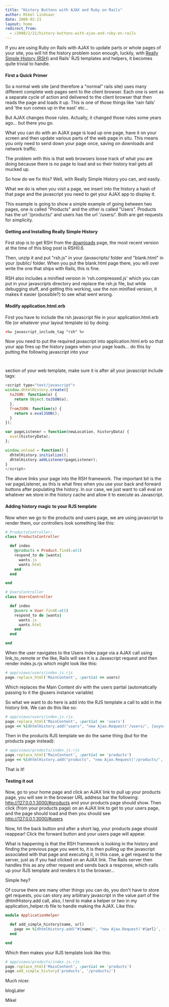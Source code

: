 ```yaml
---
title: "History Buttons with AJAX and Ruby on Rails"
author: Mikel Lindsaar
date: 2008-02-21
layout: home
redirect_from:
  - /2008/2/21/history-buttons-with-ajax-and-ruby-on-rails
---
```

If you are using Ruby on Rails with AJAX to update parts or whole pages
of your site, you will hit the history problem soon enough, luckily,
with [Really Simple History
(RSH)](http://code.google.com/p/reallysimplehistory/) and Rails' RJS
templates and helpers, it becomes quite trivial to handle.

#### First a Quick Primer

So a normal web site (and therefore a "normal" rails site) uses many
different complete web pages sent to the client browser. Each one is
sent as a separate cycle of action and delivered to the client browser
that then reads the page and loads it up. This is one of those things
like 'rain falls' and 'the sun comes up in the east' etc...

But AJAX changes those rules. Actually, it changed those rules some
years ago... but there you go.

What you can do with an AJAX page is load up one page, have it on your
screen and then update various parts of the web page in situ. This means
you only need to send down your page once, saving on downloads and
network traffic.

The problem with this is that web browsers loose track of what you are
doing because there is no page to load and so their history trail gets
all mucked up.

So how do we fix this? Well, with Really Simple History you can, and
easily.

What we do is when you visit a page, we insert into the history a hash
of that page and the javascript you need to get your AJAX app to display
it.

This example is going to show a simple example of going between two
pages, one is called "Products" and the other is called "Users".
Products has the url '/products/' and users has the url '/users/'. Both
are get requests for simplicity.

#### Getting and Installing Really Simple History

First stop is to get RSH from the
[downloads](http://code.google.com/p/reallysimplehistory/downloads/list)
page, the most recent version at the time of this blog post is RSH0.6.

Then, unzip it and put "rsh.js" in your /javascripts/ folder and
"blank.html" in your /public/ folder. When you put the blank.html page
there, you will over write the one that ships with Rails, this is fine.

RSH also includes a minified version in 'rsh.compressed.js' which you
can put in your javascripts directory and replace the rsh.js file, but
while debugging stuff, and getting this working, use the non minified
version, it makes it easier (possible?) to see what went wrong.

#### Modify application.html.erb

First you have to include the rsh javascript file in your
application.html.erb file (or whatever your layout template is) by
doing:

``` html
<%= javascript_include_tag "rsh" %>
```

Now you need to put the required javascript into application.html.erb so
that your app fires up the history pages when your page loads... do this
by putting the following javascript into your

```<head>
```
```</head>
```
section of your web template, make sure it is after all your javascript
include tags:

``` javascript
<script type="text/javascript">
window.dhtmlHistory.create({
  toJSON: function(o) {
    return Object.toJSON(o);
  },
  fromJSON: function(s) {
    return s.evalJSON();
  }
});

var pageListener = function(newLocation, historyData) {
  eval(historyData);
};

window.onload = function() {
  dhtmlHistory.initialize();
  dhtmlHistory.addListener(pageListener);
}
</script>
```

The above links your page into the RSH framework. The important bit is
the var pageListener, as this is what fires when you use your back and
forward buttons after populating the history. In our case, we just want
to call eval on whatever we store in the history cache and allow it to
execute as Javascript.

#### Adding history magic to your RJS template

Now when we go to the products and users page, we are using javascript
to render them, our controllers look something like this:

``` ruby
# ProductsController:
class ProductsController

  def index
    @products = Product.find(:all)
    respond_to do |wants|
      wants.js
      wants.html
    end
  end

end

# UsersController
class UsersController

  def index
    @users = User.find(:all)
    respond_to do |wants|
      wants.js
      wants.html
    end
  end

end
```

When the user navigates to the Users index page via a AJAX call using
link_to_remote or the like, Rails will see it is a Javascript request
and then render index.js.rjs which might look like this:

``` ruby
# app/views/users/index.js.rjs
page.replace_html('MainContent', :partial => users)
```

Which replaces the Main Content div with the users partial
(automatically passing to it the \@users instance variable)

So what we want to do here is add into the RJS template a call to add in
the history link. We can do this like so:

``` ruby
# app/views/users/index.js.rjs
page.replace_html('MainContent', :partial => 'users')
page << %[dhtmlHistory.add("users", "new Ajax.Request('/users/', {asynchronous:false, evalScripts:true, method:'get'});")]
```

Then in the products RJS template we do the same thing (but for the
products page instead):

``` ruby
# app/views/products/index.js.rjs
page.replace_html('MainContent', :partial => 'products')
page << %[dhtmlHistory.add("products", "new Ajax.Request('/products/', {asynchronous:false, evalScripts:true, method:'get'});")]
```

That is it!

#### Testing it out

Now, go to your home page and click an AJAX link to pull up your
products page, you will see in the browser URL address bar the
following: http://127.0.0.1:3000/#products and your products page should
show. Then click (from your products page) on an AJAX link to get to
your users page, and the page should load and then you should see
http://127.0.0.1:3000/#users

Now, hit the back button and after a short lag, your products page
should reappear! Click the forward button and your users page will
appear.

What is happening is that the RSH framework is looking in the history
and finding the previous page you went to, it is then pulling up the
javascript associated with that page and executing it, in this case, a
get request to the server, just as if you had clicked on an AJAX link.
The Rails server then handles this as any other request and sends back a
response, which calls up your RJS template and renders it to the
browser...

Simple hey?

Of course there are many other things you can do, you don't have to
store get requests, you can story any arbitrary javascript in the value
part of the dhtmlHistory.add call, also, I tend to make a helper or two
in my application_helper.rb file to handle making the AJAX. Like this:

``` ruby
module ApplicationHelper

  def add_simple_history(name, url)
    page << %[dhtmlHistory.add("#{name}", "new Ajax.Request('#{url}', {asynchronous:false, evalScripts:true, method:'get'});")]
  end

end
```

Which then makes your RJS template look like this:

``` ruby
# app/views/products/index.js.rjs
page.replace_html('MainContent', :partial => 'products')
page.add_simple_history('products', '/products/')
```

Much nicer.

blogLater

Mikel
